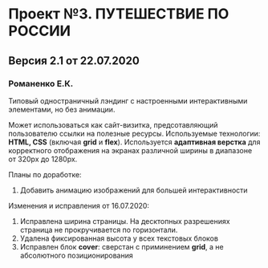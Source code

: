 # Проект №3. ПУТЕШЕСТВИЕ ПО РОССИИ
## Версия 2.1 от 22.07.2020

### Романенко Е.К.

Типовый одностраничный лэндинг с настроенными интерактивными элементами, но без анимации.

Может использоваться как сайт-визитка, предсотавляющий пользователю ссылки на полезные ресурсы. 
Используемые технологии: **HTML, CSS** (включая **grid** и **flex**).
Используется **адаптивная верстка** для корректного отображения на экранах различной ширины в диапазоне от 320px до 1280px.

Планы по доработке: 
1. Добавить анимацию изображений для большей интерактивности 

Изменения и исправления от 16.07.2020:
1. Исправлена ширина страницы. На десктопных разрешениях страница не прокручивается по горизонтали.
2. Удалена фиксированная высота у всех текстовых блоков
3. Исправлен блок **cover**: сверстан с приминением **grid**, а не абсолютного позиционирования 

